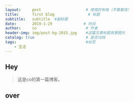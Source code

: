 ```yaml
---
layout:     post                    # 使用的布局（不需要改）
title:      first blog               # 标题 
subtitle:   subtitle  #副标题
date:       2019-1-29              # 时间
author:     co                      # 作者
header-img: img/post-bg-2015.jpg    #这篇文章标题背景图片
catalog: true                       # 是否归档
tags:                               #标签
    - 生活
---
```


## Hey
>这是co的第一篇博客。

## over